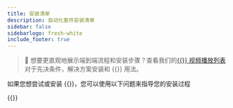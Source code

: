 ```yaml
---
title: 安装清单
description: 自动化套件安装清单
sidebar: false
sidebarlogo: fresh-white
include_footer: true
---
```

> 🎥 想要更直观地展示端到端流程和安装步骤？查看我们的<a href='https://www.youtube.com/playlist?list=PLi9EhCY4z99VlRg4j7D1Or6XfXbUcEWZy' target='_blank'>{{<product-name>}} 视频播放列表</a>对于先决条件，解决方案安装和 {{<product-name>}} 用法。

如果您想尝试或安装 {{<product-name>}}，您可以使用以下问题来指导您的安装过程

{{<questions name="/get-started/install-checklist.json" completed="Thank you for completing install checklist" showNavigationButtons=false >}}
